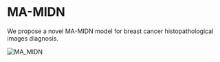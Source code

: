 # MA-MIDN
We propose a novel MA-MIDN model for breast cancer histopathological images diagnosis.

![MA_MIDN](https://i.loli.net/2021/04/26/ifBePrOJHXxczpR.png)

